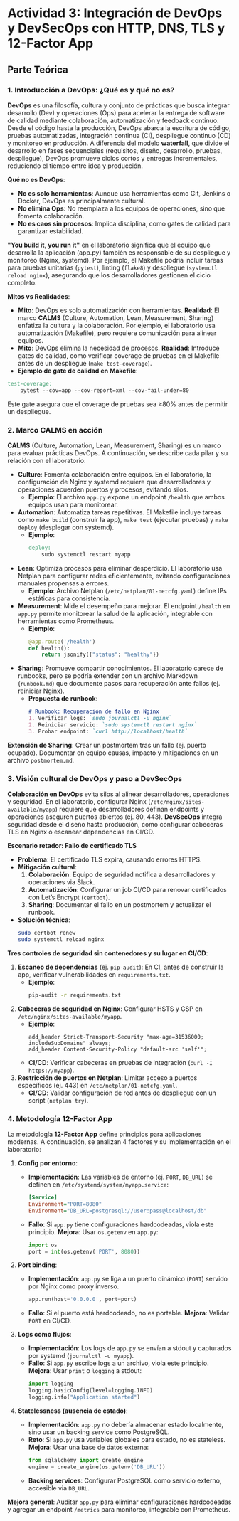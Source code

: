 # Actividad 3: Integración de DevOps y DevSecOps con HTTP, DNS, TLS y 12-Factor App

## Parte Teórica

### 1. Introducción a DevOps: ¿Qué es y qué no es?

**DevOps** es una filosofía, cultura y conjunto de prácticas que busca integrar desarrollo (Dev) y operaciones (Ops) para acelerar la entrega de software de calidad mediante colaboración, automatización y feedback continuo. Desde el código hasta la producción, DevOps abarca la escritura de código, pruebas automatizadas, integración continua (CI), despliegue continuo (CD) y monitoreo en producción. A diferencia del modelo **waterfall**, que divide el desarrollo en fases secuenciales (requisitos, diseño, desarrollo, pruebas, despliegue), DevOps promueve ciclos cortos y entregas incrementales, reduciendo el tiempo entre idea y producción.

**Qué no es DevOps**:
- **No es solo herramientas**: Aunque usa herramientas como Git, Jenkins o Docker, DevOps es principalmente cultural.
- **No elimina Ops**: No reemplaza a los equipos de operaciones, sino que fomenta colaboración.
- **No es caos sin procesos**: Implica disciplina, como gates de calidad para garantizar estabilidad.

**"You build it, you run it"** en el laboratorio significa que el equipo que desarrolla la aplicación (app.py) también es responsable de su despliegue y monitoreo (Nginx, systemd). Por ejemplo, el Makefile podría incluir tareas para pruebas unitarias (`pytest`), linting (`flake8`) y despliegue (`systemctl reload nginx`), asegurando que los desarrolladores gestionen el ciclo completo.

**Mitos vs Realidades**:
- **Mito**: DevOps es solo automatización con herramientas. **Realidad**: El marco **CALMS** (Culture, Automation, Lean, Measurement, Sharing) enfatiza la cultura y la colaboración. Por ejemplo, el laboratorio usa automatización (Makefile), pero requiere comunicación para alinear equipos.
- **Mito**: DevOps elimina la necesidad de procesos. **Realidad**: Introduce gates de calidad, como verificar coverage de pruebas en el Makefile antes de un despliegue (`make test-coverage`).
- **Ejemplo de gate de calidad en Makefile**:
```makefile
test-coverage:
    pytest --cov=app --cov-report=xml --cov-fail-under=80
```
Este gate asegura que el coverage de pruebas sea ≥80% antes de permitir un despliegue.

### 2. Marco CALMS en acción

**CALMS** (Culture, Automation, Lean, Measurement, Sharing) es un marco para evaluar prácticas DevOps. A continuación, se describe cada pilar y su relación con el laboratorio:

- **Culture**: Fomenta colaboración entre equipos. En el laboratorio, la configuración de Nginx y systemd requiere que desarrolladores y operaciones acuerden puertos y procesos, evitando silos.
  - **Ejemplo**: El archivo `app.py` expone un endpoint `/health` que ambos equipos usan para monitorear.
- **Automation**: Automatiza tareas repetitivas. El Makefile incluye tareas como `make build` (construir la app), `make test` (ejecutar pruebas) y `make deploy` (desplegar con systemd).
  - **Ejemplo**: 
    ```makefile
    deploy:
        sudo systemctl restart myapp
    ```
- **Lean**: Optimiza procesos para eliminar desperdicio. El laboratorio usa Netplan para configurar redes eficientemente, evitando configuraciones manuales propensas a errores.
  - **Ejemplo**: Archivo Netplan (`/etc/netplan/01-netcfg.yaml`) define IPs estáticas para consistencia.
- **Measurement**: Mide el desempeño para mejorar. El endpoint `/health` en `app.py` permite monitorear la salud de la aplicación, integrable con herramientas como Prometheus.
  - **Ejemplo**: 
    ```python
    @app.route('/health')
    def health():
        return jsonify({"status": "healthy"})
    ```
- **Sharing**: Promueve compartir conocimientos. El laboratorio carece de runbooks, pero se podría extender con un archivo Markdown (`runbook.md`) que documente pasos para recuperación ante fallos (ej. reiniciar Nginx).
  - **Propuesta de runbook**:
    ```markdown
    # Runbook: Recuperación de fallo en Nginx
    1. Verificar logs: `sudo journalctl -u nginx`
    2. Reiniciar servicio: `sudo systemctl restart nginx`
    3. Probar endpoint: `curl http://localhost/health`
    ```

**Extensión de Sharing**: Crear un postmortem tras un fallo (ej. puerto ocupado). Documentar en equipo causas, impacto y mitigaciones en un archivo `postmortem.md`.

### 3. Visión cultural de DevOps y paso a DevSecOps

**Colaboración en DevOps** evita silos al alinear desarrolladores, operaciones y seguridad. En el laboratorio, configurar Nginx (`/etc/nginx/sites-available/myapp`) requiere que desarrolladores definan endpoints y operaciones aseguren puertos abiertos (ej. 80, 443). **DevSecOps** integra seguridad desde el diseño hasta producción, como configurar cabeceras TLS en Nginx o escanear dependencias en CI/CD.

**Escenario retador: Fallo de certificado TLS**
- **Problema**: El certificado TLS expira, causando errores HTTPS.
- **Mitigación cultural**:
  1. **Colaboración**: Equipo de seguridad notifica a desarrolladores y operaciones via Slack.
  2. **Automatización**: Configurar un job CI/CD para renovar certificados con Let’s Encrypt (`certbot`).
  3. **Sharing**: Documentar el fallo en un postmortem y actualizar el runbook.
- **Solución técnica**:
  ```bash
  sudo certbot renew
  sudo systemctl reload nginx
  ```

**Tres controles de seguridad sin contenedores y su lugar en CI/CD**:
1. **Escaneo de dependencias** (ej. `pip-audit`): En CI, antes de construir la app, verificar vulnerabilidades en `requirements.txt`.
   - **Ejemplo**: 
     ```bash
     pip-audit -r requirements.txt
     ```
2. **Cabeceras de seguridad en Nginx**: Configurar HSTS y CSP en `/etc/nginx/sites-available/myapp`.
   - **Ejemplo**:
     ```nginx
     add_header Strict-Transport-Security "max-age=31536000; includeSubDomains" always;
     add_header Content-Security-Policy "default-src 'self'";
     ```
   - **CI/CD**: Verificar cabeceras en pruebas de integración (`curl -I https://myapp`).
3. **Restricción de puertos en Netplan**: Limitar acceso a puertos específicos (ej. 443) en `/etc/netplan/01-netcfg.yaml`.
   - **CI/CD**: Validar configuración de red antes de despliegue con un script (`netplan try`).

### 4. Metodología 12-Factor App

La metodología **12-Factor App** define principios para aplicaciones modernas. A continuación, se analizan 4 factores y su implementación en el laboratorio:

1. **Config por entorno**:
   - **Implementación**: Las variables de entorno (ej. `PORT`, `DB_URL`) se definen en `/etc/systemd/system/myapp.service`:
     ```ini
     [Service]
     Environment="PORT=8080"
     Environment="DB_URL=postgresql://user:pass@localhost/db"
     ```
   - **Fallo**: Si `app.py` tiene configuraciones hardcodeadas, viola este principio. **Mejora**: Usar `os.getenv` en `app.py`:
     ```python
     import os
     port = int(os.getenv('PORT', 8080))
     ```

2. **Port binding**:
   - **Implementación**: `app.py` se liga a un puerto dinámico (`PORT`) servido por Nginx como proxy inverso.
     ```python
     app.run(host='0.0.0.0', port=port)
     ```
   - **Fallo**: Si el puerto está hardcodeado, no es portable. **Mejora**: Validar `PORT` en CI/CD.

3. **Logs como flujos**:
   - **Implementación**: Los logs de `app.py` se envían a stdout y capturados por systemd (`journalctl -u myapp`).
   - **Fallo**: Si `app.py` escribe logs a un archivo, viola este principio. **Mejora**: Usar `print` o `logging` a stdout:
     ```python
     import logging
     logging.basicConfig(level=logging.INFO)
     logging.info("Application started")
     ```

4. **Statelessness (ausencia de estado)**:
   - **Implementación**: `app.py` no debería almacenar estado localmente, sino usar un backing service como PostgreSQL.
   - **Reto**: Si `app.py` usa variables globales para estado, no es stateless. **Mejora**: Usar una base de datos externa:
     ```python
     from sqlalchemy import create_engine
     engine = create_engine(os.getenv('DB_URL'))
     ```
   - **Backing services**: Configurar PostgreSQL como servicio externo, accesible via `DB_URL`.

**Mejora general**: Auditar `app.py` para eliminar configuraciones hardcodeadas y agregar un endpoint `/metrics` para monitoreo, integrable con Prometheus.